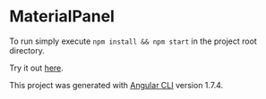 # MaterialPanel

To run simply execute `npm install && npm start` in the project root directory.

Try it out [here](http://matpanel.nerfthis.xyz).

This project was generated with [Angular CLI](https://github.com/angular/angular-cli) version 1.7.4.
